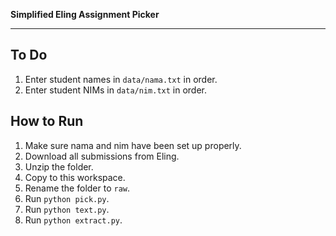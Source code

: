 **Simplified Eling Assignment Picker**

---

## To Do
1. Enter student names in `data/nama.txt` in order.
2. Enter student NIMs in `data/nim.txt` in order.

## How to Run
1. Make sure nama and nim have been set up properly.
2. Download all submissions from Eling.
3. Unzip the folder.
4. Copy to this workspace.
5. Rename the folder to `raw`.
6. Run `python pick.py`.
7. Run `python text.py`.
8. Run `python extract.py`.